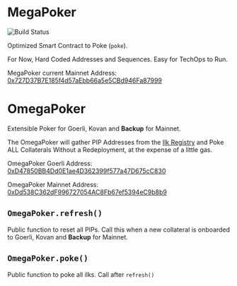 # MegaPoker
![Build Status](https://github.com/makerdao/megapoker/actions/workflows/.github/workflows/tests.yaml/badge.svg?branch=master)

Optimized Smart Contract to Poke (`poke`).

For Now, Hard Coded Addresses and Sequences. Easy for TechOps to Run.

MegaPoker current Mainnet Address: [0x727D37B7E185f4d57aEbb66a5e5CBd946Fa87999](https://etherscan.io/address/0x727D37B7E185f4d57aEbb66a5e5CBd946Fa87999#code)

# OmegaPoker

Extensible Poker for Goerli, Kovan and **Backup** for Mainnet.

The OmegaPoker will gather PIP Addresses from the [Ilk Registry](https://github.com/makerdao/ilk-registry) and Poke ALL Collaterals Without a Redeployment, at the expense of a little gas.

OmegaPoker Goerli Address: [0xD47850BB4Dd0E1ae4D362399f577a47D675cC830](https://goerli.etherscan.io/address/0xD47850BB4Dd0E1ae4D362399f577a47D675cC830#code)

OmegaPoker Mainnet Address: [0xDd538C362dF996727054AC8Fb67ef5394eC9b8b9](https://etherscan.io/address/0xDd538C362dF996727054AC8Fb67ef5394eC9b8b9#code)

## `OmegaPoker.refresh()`

Public function to reset all PIPs. Call this when a new collateral is onboarded to Goerli, Kovan and **Backup** for Mainnet.

## `OmegaPoker.poke()`

Public function to poke all ilks. Call after `refresh()`
